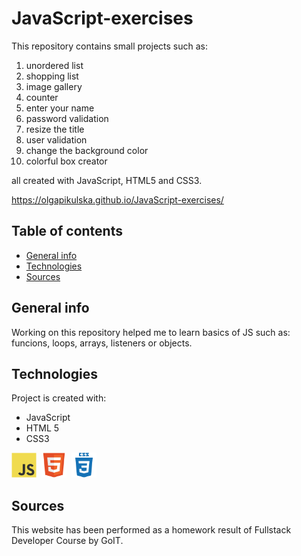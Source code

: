 # JavaScript-exercises 
This repository contains small projects such as: 
1. unordered list
2. shopping list
3. image gallery
4. counter
5. enter your name
6. password validation
7. resize the title
8. user validation
9. change the background color
10. colorful box creator

all created with JavaScript, HTML5 and CSS3.  

https://olgapikulska.github.io/JavaScript-exercises/

## Table of contents
* [General info](#general-info)
* [Technologies](#technologies)
* [Sources](#sources)

## General info
Working on this repository helped me to learn basics of JS such as: funcions, loops, arrays, listeners or objects.

## Technologies
Project is created with:
* JavaScript
* HTML 5
* CSS3

<img src="https://github.com/devicons/devicon/blob/master/icons/javascript/javascript-original.svg" title="JavaScript" alt="JavaScript" width="40" height="40"/>&nbsp;
<img src="https://github.com/devicons/devicon/blob/master/icons/html5/html5-original.svg" title="HTML5" alt="HTML" width="40" height="40"/>&nbsp;
<img src="https://github.com/devicons/devicon/blob/master/icons/css3/css3-plain-wordmark.svg"  title="CSS3" alt="CSS" width="40" height="40"/>&nbsp;

## Sources
This website has been performed as a homework result of Fullstack Developer Course by GoIT. 
